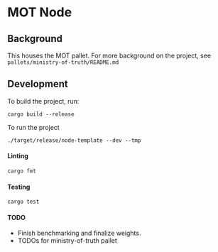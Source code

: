 # MOT Node #

## Background ##
This houses the MOT pallet. For more background on the project, see `pallets/ministry-of-truth/README.md`

## Development ##
To build the project, run:
```shell
cargo build --release
```
To run the project
```shell
./target/release/node-template --dev --tmp
```

#### Linting ####
```shell
cargo fmt
```

#### Testing ####
```shell
cargo test
```

#### TODO ####
- Finish benchmarking and finalize weights.
- TODOs for ministry-of-truth pallet